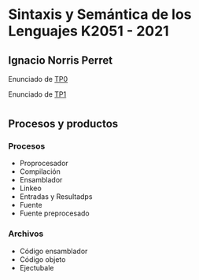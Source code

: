 # Sintaxis y Semántica de los Lenguajes K2051 - 2021
## Ignacio Norris Perret

Enunciado de [TP0](https://josemariasola.github.io/ssl/assignments/2021/Ssl%20Assignments.pdf#page=17)

Enunciado de [TP1](https://josemariasola.github.io/ssl/assignments/2021/Ssl%20Assignments.pdf#page=21)
#
## Procesos y productos


### Procesos

* Proprocesador
* Compilación
* Ensamblador
* Linkeo
* Entradas y Resultadps
* Fuente
* Fuente preprocesado

### Archivos

* Código ensamblador
* Código objeto
* Ejectubale

